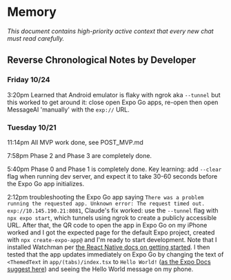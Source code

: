 # Memory

*This document contains high-priority active context that every new chat must read carefully.*

## Reverse Chronological Notes by Developer

### Friday 10/24

3:20pm Learned that Android emulator is flaky with ngrok aka `--tunnel` but this worked to get around it: close open Expo Go apps, re-open then open MessageAI 'manually' with the `exp://` URL.

### Tuesday 10/21

11:14pm All MVP work done, see POST_MVP.md

7:58pm Phase 2 and Phase 3 are completely done.

5:40pm Phase 0 and Phase 1 is completely done. Key learning: add `--clear` flag when running dev server, and expect it to take 30-60 seconds before the Expo Go app initializes.

2:12pm troubleshooting the Expo Go app saying `There was a problem running the requested app. Unknown error: The request timed out. exp://10.145.190.21:8081`, Claude's fix worked: use the `--tunnel` flag with `npx expo start`, which tunnels using ngrok to create a publicly accessible URL. After that, the QR code to open the app in Expo Go on my iPhone worked and I got the expected page for the default Expo project, created with `npx create-expo-app@` and I'm ready to start development. Note that I installed Watchman per [the React Native docs on getting started](https://reactnative.dev/docs/set-up-your-environment). I then tested that the app updates immediately on Expo Go by changing the text of `<ThemedText` in `app/(tabs)/index.tsx` to `Hello World!` ([as the Expo Docs suggest here](https://docs.expo.dev/get-started/start-developing/)) and seeing the Hello World message on my phone.
